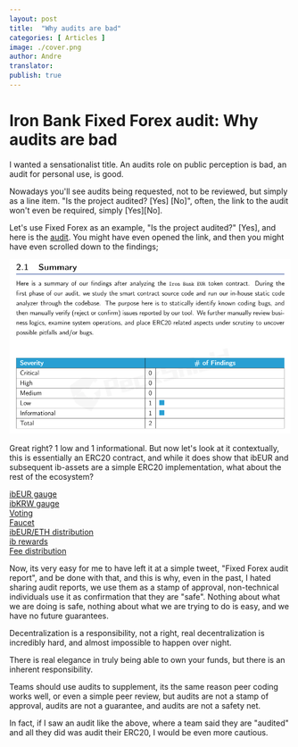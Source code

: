 ```yaml
---
layout: post
title:  "Why audits are bad"
categories: [ Articles ]
image: ./cover.png
author: Andre
translator:
publish: true
---
```


# Iron Bank Fixed Forex audit: Why audits are bad

I wanted a sensationalist title. An audits role on public perception is bad, an audit for personal use, is good.

Nowadays you'll see audits being requested, not to be reviewed, but simply as a line item. "Is the project audited? \[Yes\] \[No\]", often, the link to the audit won't even be required, simply \[Yes\]\[No\].

Let's use Fixed Forex as an example, "Is the project audited?" \[Yes\], and here is the [audit](https://github.com/andrecronje/fixed-forex-audit/blob/main/PeckShield-Audit-Report-ERC20-ibEUR-v1.0.pdf). You might have even opened the link, and then you might have even scrolled down to the findings;

![](1.png)

Great right? 1 low and 1 informational. But now let's look at it contextually, this is essentially an ERC20 contract, and while it does show that ibEUR and subsequent ib-assets are a simple ERC20 implementation, what about the rest of the ecosystem?

[ibEUR gauge](https://etherscan.io/address/0x9d7ca778d067045a9d6b871c9d28589875308018)  
[ibKRW gauge](https://etherscan.io/address/0x8992fd229b574b8083de1249bc6fd3711fda45dd)  
[Voting](https://etherscan.io/address/0xd9c8620c0c0b866b7b5180d2d70093165340326d)  
[Faucet](https://etherscan.io/address/0x7d254d9adc588126edaee52a1029278180a802e8)  
[ibEUR/ETH distribution](https://etherscan.io/address/0x1da8a6fe33bd35b99505d67843eec9fa124f2d4b)  
[ib rewards](https://etherscan.io/address/0x83893c4a42f8654c2dd4ff7b4a7cd0e33ae8c859)  
[Fee distribution](https://etherscan.io/address/0x27761efeb0c7b411e71d0fd0aee5dde35c810cc2)

Now, its very easy for me to have left it at a simple tweet, "Fixed Forex audit report", and be done with that, and this is why, even in the past, I hated sharing audit reports, we use them as a stamp of approval, non-technical individuals use it as confirmation that they are "safe". Nothing about what we are doing is safe, nothing about what we are trying to do is easy, and we have no future guarantees.

Decentralization is a responsibility, not a right, real decentralization is incredibly hard, and almost impossible to happen over night.

There is real elegance in truly being able to own your funds, but there is an inherent responsibility.

Teams should use audits to supplement, its the same reason peer coding works well, or even a simple peer review, but audits are not a stamp of approval, audits are not a guarantee, and audits are not a safety net.

In fact, if I saw an audit like the above, where a team said they are "audited" and all they did was audit their ERC20, I would be even more cautious.
